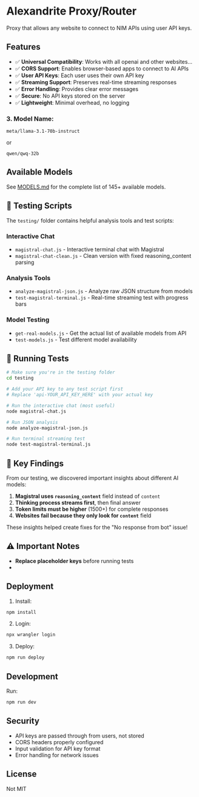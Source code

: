 # Alexandrite Proxy/Router

Proxy that allows any website to connect to NIM APIs using user API keys.

## Features

- ✅ **Universal Compatibility**: Works with all openai and other websites...
- ✅ **CORS Support**: Enables browser-based apps to connect to AI APIs
- ✅ **User API Keys**: Each user uses their own API key
- ✅ **Streaming Support**: Preserves real-time streaming responses
- ✅ **Error Handling**: Provides clear error messages
- ✅ **Secure**: No API keys stored on the server
- ✅ **Lightweight**: Minimal overhead, no logging



### 3. Model Name:
```
meta/llama-3.1-70b-instruct
```
or
```
qwen/qwq-32b
```

## Available Models

See [MODELS.md](MODELS.md) for the complete list of 145+ available models.

## 🧪 Testing Scripts

The `testing/` folder contains helpful analysis tools and test scripts:

### **Interactive Chat**
- `magistral-chat.js` - Interactive terminal chat with Magistral
- `magistral-chat-clean.js` - Clean version with fixed reasoning_content parsing

### **Analysis Tools**
- `analyze-magistral-json.js` - Analyze raw JSON structure from models
- `test-magistral-terminal.js` - Real-time streaming test with progress bars

### **Model Testing**
- `get-real-models.js` - Get the actual list of available models from API
- `test-models.js` - Test different model availability

## 🚀 Running Tests

```bash
# Make sure you're in the testing folder
cd testing

# Add your API key to any test script first
# Replace 'api-YOUR_API_KEY_HERE' with your actual key

# Run the interactive chat (most useful)
node magistral-chat.js

# Run JSON analysis
node analyze-magistral-json.js

# Run terminal streaming test
node test-magistral-terminal.js
```

## 🎯 Key Findings

From our testing, we discovered important insights about different AI models:

1. **Magistral uses `reasoning_content`** field instead of `content`
2. **Thinking process streams first**, then final answer
3. **Token limits must be higher** (1500+) for complete responses
4. **Websites fail because they only look for `content`** field

These insights helped create fixes for the "No response from bot" issue!

## ⚠️ Important Notes


- **Replace placeholder keys** before running tests
- 

## Deployment

1. Install:
```bash
npm install
```

2. Login:
```bash
npx wrangler login
```

3. Deploy:
```bash
npm run deploy
```

## Development

Run:
```bash
npm run dev
```

## Security

- API keys are passed through from users, not stored
- CORS headers properly configured
- Input validation for API key format
- Error handling for network issues

## License

Not MIT
